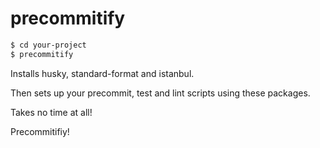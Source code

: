 # precommitify

```bash
$ cd your-project
$ precommitify
```

Installs husky, standard-format and istanbul.

Then sets up your precommit, test and lint scripts using these packages.

Takes no time at all!

Precommitifiy!
